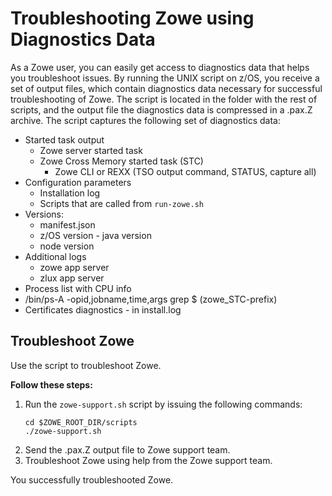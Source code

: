 # Troubleshooting Zowe using Diagnostics Data

As a Zowe user, you can easily get access to diagnostics data that helps you troubleshoot issues. By running the UNIX script on z/OS, you receive a set of output files, which contain diagnostics data necessary for successful troubleshooting of Zowe. The script is located in the folder with the rest of scripts, and the output file the diagnostics data is compressed in a .pax.Z archive. The script captures the following set of diagnostics data:

 - Started task output
    - Zowe server started task
    - Zowe Cross Memory started task (STC)
        - Zowe CLI or REXX (TSO output command, STATUS, capture all)
 - Configuration parameters
     - Installation log
     - Scripts that are called from `run-zowe.sh`
 - Versions:
    - manifest.json
    - z/OS version
    - java version
    - node version
 - Additional logs
    - zowe app server 
    - zlux app server
 - Process list with CPU info
 - /bin/ps-A -opid,jobname,time,args grep $ (zowe_STC-prefix)
 - Certificates diagnostics - in install.log 

## Troubleshoot Zowe

Use the script to troubleshoot Zowe.

**Follow these steps:**

1. Run the `zowe-support.sh` script by issuing the following commands:
   ```
   cd $ZOWE_ROOT_DIR/scripts
   ./zowe-support.sh
   ```
2. Send the .pax.Z output file to Zowe support team.
3. Troubleshoot Zowe using help from the Zowe support team.

You successfully troubleshooted Zowe.
